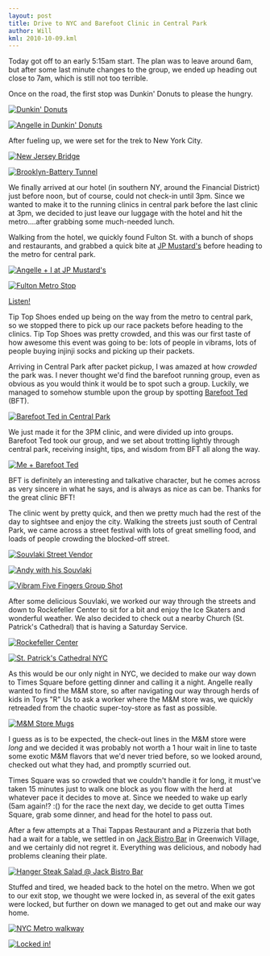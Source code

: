 ```yaml
---
layout: post
title: Drive to NYC and Barefoot Clinic in Central Park
author: Will
kml: 2010-10-09.kml
---
```

Today got off to an early 5:15am start.  The plan was to leave around 6am, but after some last minute changes to the group, we ended up heading out close to 7am, which is still not too terrible.

Once on the road, the first stop was Dunkin' Donuts to please the hungry.

[![Dunkin' Donuts](http://farm5.static.flickr.com/4124/5070735020_71ef702626.jpg)](http://farm5.static.flickr.com/4124/5070735020_71ef702626_z.jpg)

[![Angelle in Dunkin' Donuts](http://farm5.static.flickr.com/4131/5070129601_162352849c.jpg)](http://farm5.static.flickr.com/4131/5070129601_162352849c_z.jpg)

After fueling up, we were set for the trek to New York City.

[![New Jersey Bridge](http://farm5.static.flickr.com/4089/5070734114_7026931484.jpg)](http://farm5.static.flickr.com/4089/5070734114_7026931484_z.jpg)

[![Brooklyn-Battery Tunnel](http://farm5.static.flickr.com/4127/5070127309_5f21fc8f82.jpg)](http://farm5.static.flickr.com/4127/5070127309_5f21fc8f82_z.jpg)

We finally arrived at our hotel (in southern NY, around the Financial District) just before noon, but of course, could not check-in until 3pm.  Since we wanted to make it to the running clinics in central park before the last clinic at 3pm, we decided to just leave our luggage with the hotel and hit the metro....after grabbing some much-needed lunch.

Walking from the hotel, we quickly found Fulton St. with a bunch of shops and restaurants, and grabbed a quick bite  at [JP Mustard's] before heading to the metro for central park.

[![Angelle + I at JP Mustard's](http://farm5.static.flickr.com/4107/5070126279_f288657e25.jpg)](http://farm5.static.flickr.com/4107/5070126279_f288657e25_z.jpg)

[![Fulton Metro Stop](http://farm5.static.flickr.com/4124/5070731542_9a97bb822c.jpg)](http://farm5.static.flickr.com/4124/5070731542_9a97bb822c_z.jpg)

<object data="http://boos.audioboo.fm/swf/fullsize_player.swf" height="129" id="boo_player_1" type="application/x-shockwave-flash" width="400"><param name="movie" value="http://boos.audioboo.fm/swf/fullsize_player.swf" /><param name="scale" value="noscale" /><param name="salign" value="lt" /><param name="bgColor" value="#FFFFFF" /><param name="allowScriptAccess" value="always" /><param name="wmode" value="window" /><param name="FlashVars" value="rootID=boo_player_1&amp;mp3=http%3A%2F%2Faudioboo.fm%2Fboos%2F197020-nyc-metro-green-line-4-near-battery-park.mp3&amp;mp3Author=throughnothing&amp;mp3LinkURL=http%3A%2F%2Faudioboo.fm%2Fboos%2F197020-nyc-metro-green-line-4-near-battery-park&amp;mp3Title=NYC+Metro+Green+Line+4+near+Battery+Park&amp;mp3Time=04.41am+11+Oct+2010" /><a href="http://audioboo.fm/boos/197020-nyc-metro-green-line-4-near-battery-park.mp3">Listen!</a></object>


Tip Top Shoes ended up being on the way from the metro to central park, so we stopped there to pick up our race packets before heading to the clinics.  Tip Top Shoes was pretty crowded, and this was our first taste of how awesome this event was going to be: lots of people in vibrams, lots of people buying injinji socks and picking up their packets.

Arriving in Central Park after packet pickup, I was amazed at how _crowded_ the park was.  I never thought we'd find the barefoot running group, even as obvious as you would think it would be to spot such a group.  Luckily, we managed to somehow stumble upon the group by spotting [Barefoot Ted] (BFT).

[![Barefoot Ted in Central Park](http://farm5.static.flickr.com/4152/5070729012_303fb562e9.jpg)](http://farm5.static.flickr.com/4152/5070729012_303fb562e9_z.jpg)

We just made it for the 3PM clinic, and were divided up into groups.  Barefoot Ted took our group, and we set about trotting lightly through central park, receiving insight, tips, and wisdom from BFT all along the way.

[![Me + Barefoot Ted](http://farm5.static.flickr.com/4086/5070123859_2ea94567bc.jpg)](http://farm5.static.flickr.com/4086/5070123859_2ea94567bc_z.jpg)

BFT is definitely an interesting and talkative character, but he comes across as very sincere in what he says, and is always as nice as can be.  Thanks for the great clinic BFT!


The clinic went by pretty quick, and then we pretty much had the rest of the day to sightsee and enjoy the city.  Walking the streets just south of Central Park, we came across a street festival with lots of great smelling food, and loads of people crowding the blocked-off street.

[![Souvlaki Street Vendor](http://farm5.static.flickr.com/4146/5070724618_d604ae7f6a.jpg)](http://farm5.static.flickr.com/4146/5070724618_d604ae7f6a_z.jpg)

[![Andy with his Souvlaki](http://farm5.static.flickr.com/4151/5070119555_02594b69e6.jpg)](http://farm5.static.flickr.com/4151/5070119555_02594b69e6_z.jpg)

[![Vibram Five Fingers Group Shot](http://farm5.static.flickr.com/4110/5070723718_52baa46b31.jpg)](http://farm5.static.flickr.com/4110/5070723718_52baa46b31_z.jpg)

After some delicious Souvlaki, we worked our way through the streets and down to Rockefeller Center to sit for a bit and enjoy the Ice Skaters and wonderful weather.  We also decided to check out a nearby Church (St. Patrick's Cathedral) that is having a Saturday Service.

[![Rockefeller Center](http://farm5.static.flickr.com/4110/5070721986_79c9630b09.jpg)](http://farm5.static.flickr.com/4110/5070721986_79c9630b09_z.jpg)

[![St. Patrick's Cathedral NYC](http://farm5.static.flickr.com/4153/5070721094_fd8fc4f0fd.jpg)](http://farm5.static.flickr.com/4153/5070721094_fd8fc4f0fd_z.jpg)

As this would be our only night in NYC, we decided to make our way down to Times Square before getting dinner and calling it a night.  Angelle really wanted to find the M&M store, so after navigating our way through herds of kids in Toys "R" Us to ask a worker where the M&M store was, we quickly retreaded from the chaotic super-toy-store as fast as possible.

[![M&M Store Mugs](http://farm5.static.flickr.com/4092/5070717262_5a2c5dae03.jpg)](http://farm5.static.flickr.com/4092/5070717262_5a2c5dae03_z.jpg)

I guess as is to be expected, the check-out lines in the M&M store were _long_ and we decided it was probably not worth a 1 hour wait in line to taste some exotic M&M flavors that we'd never tried before, so we looked around, checked out what they had, and promptly scurried out.

Times Square was so crowded that we couldn't handle it for long, it must've taken 15 minutes just to walk one block as you flow with the herd at whatever pace it decides to move at.  Since we needed to wake up early (5am again!? :() for the race the next day, we decide to get outta Times Square, grab some dinner, and head for the hotel to pass out.

After a few attempts at a Thai Tappas Restaurant and a Pizzeria that both had a wait for a table, we settled in on [Jack Bistro Bar] in Greenwich Village, and we certainly did not regret it.  Everything was delicious, and nobody had problems cleaning their plate.

[![Hanger Steak Salad @ Jack Bistro Bar](http://farm5.static.flickr.com/4152/5070110711_75424e638b.jpg)](http://farm5.static.flickr.com/4152/5070110711_75424e638b_z.jpg)

Stuffed and tired, we headed back to the hotel on the metro.  When we got to our exit stop, we thought we were locked in, as several of the exit gates were locked, but further on down we managed to get out and make our way home.

[![NYC Metro walkway](http://farm5.static.flickr.com/4090/5070109973_2703e37ab7.jpg)](http://farm5.static.flickr.com/4090/5070109973_2703e37ab7_z.jpg)

[![Locked in!](http://farm5.static.flickr.com/4106/5070713810_6995213728.jpg)](http://farm5.static.flickr.com/4106/5070713810_6995213728_z.jpg)



[Barefoot Ted]: http://www.barefootted.com
[JP Mustard's]: http://maps.google.com/maps/place?client=ubuntu&channel=fs&oe=utf-8&um=1&ie=UTF-8&q=JP+Mustards+NYC&fb=1&gl=us&hq=JP+Mustards&hnear=New+York,+NY&cid=1694935362453567749
[Jack Bistro Bar]: http://www.jackbistronyc.com/
